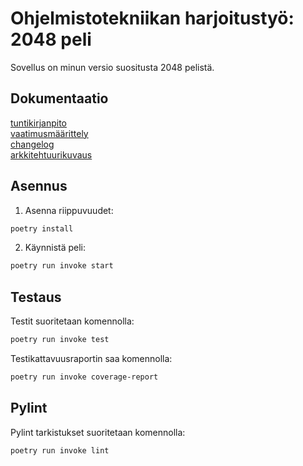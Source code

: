 # Ohjelmistotekniikan harjoitustyö: 2048 peli
Sovellus on minun versio suositusta 2048 pelistä. 
## Dokumentaatio
[tuntikirjanpito](https://github.com/pavezzo/ot-harjoitustyo/blob/master/dokumentaatio/tuntikirjanpito.md)\
[vaatimusmäärittely](https://github.com/pavezzo/ot-harjoitustyo/blob/master/dokumentaatio/vaatimusmaarittely.md)\
[changelog](https://github.com/pavezzo/ot-harjoitustyo/blob/master/dokumentaatio/changelog.md)\
[arkkitehtuurikuvaus](https://github.com/pavezzo/ot-harjoitustyo/blob/master/dokumentaatio/arkkitehtuuri.md)

## Asennus
1. Asenna riippuvuudet:
```bash
poetry install
```
2. Käynnistä peli:
```bash
poetry run invoke start
```
## Testaus
Testit suoritetaan komennolla:
```bash
poetry run invoke test
```
Testikattavuusraportin saa komennolla:
```bash
poetry run invoke coverage-report
```
## Pylint
Pylint tarkistukset suoritetaan komennolla:
```bash
poetry run invoke lint
```